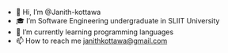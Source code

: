 - 👋 Hi, I’m @Janith-kottawa
- 🎓 I’m Software Engineering undergraduate in SLIIT University
- 🌱 I’m currently learning programming languages
- 📫 How to reach me janithkottawa@gmail.com

<!---
Janith-kottawa/Janith-kottawa is a ✨ special ✨ repository because its `README.md` (this file) appears on your GitHub profile.
You can click the Preview link to take a look at your changes.
--->
